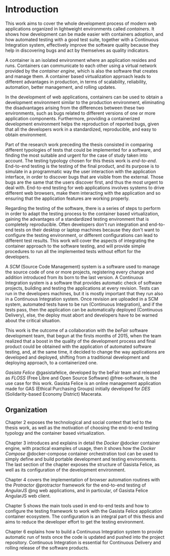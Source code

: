 # Introduction

This work aims to cover the whole development process of modern web applications
organized in lightweight environments called *containers*. It shows how
development can be made easier with containers adoption, and how automated
testing with a good test suite, together with a Continuous Integration system,
effectively improve the software quality because they help in discovering bugs
and act by themselves as quality indicators.

A container is an isolated environment where an application resides and runs.
Containers can communicate to each other using a virtual network provided by the
*container engine*, which is also the software that creates and manage them. A
container based virtualization approach leads to different advantages in
production, in terms of scalability, reliability, automation, better management,
and rolling updates.

In the development of web applications, containers can be used to obtain a
development environment similar to the production environment, eliminating the
disadvantages arising from the differences between these two environments, such
as bugs related to different versions of one or more application components.
Furthermore, providing a containerized development environment helps the
reproduction of reported bugs, given that all the developers work in a
standardized, reproducible, and easy to obtain environment.

Part of the research work preceding the thesis consisted in comparing different
typologies of tests that could be implemented for a software, and finding the
most suitable and urgent for the case of study taken into account. The testing
typology chosen for this thesis work is *end-to-end*. End-to-end testing is the
testing of the final product, and its purpose is to simulate in a programmatic
way the user interaction with the application interface, in order to discover
bugs that are visible from the external. Those bugs are the same that the users
discover first, and thus the most urgent to deal with. End-to-end testing for
web applications involves systems to drive different web browsers, make them
interacting with the application and so ensuring that the application features
are working properly.

Regarding the testing of the software, there is a series of steps to perform in
order to adapt the testing process to the container based virtualization,
gaining the advantages of a standardized testing environment that is completely
reproducible. Often developers don't run integration and end-to-end tests on
their desktop or laptop machines because they don't want to configure the
testing environment, or different configurations can lead to different test
results. This work will cover the aspects of integrating the container approach
to the software testing, and will provide simple procedures to run all the
implemented tests without effort for the developers.

A *SCM* (Source Code Management) system is a software used to manage the source
code of one or more projects, registering every change and addition introduced
from its born to the last version. A Continuous Integration system is a software
that provides automatic check of software projects, building and testing the
applications at every revision. Tests can run in the developers machines, but it
is mostly important that they run also in a Continuous Integration system. Once
revision are uploaded in a SCM system, automated tests have to be run
(Continuous Integration), and if the tests pass, then the application can be
automatically deployed (Continuous Delivery), else, the deploy must abort and
developers have to be warned about the critical situation.

This work is the outcome of a collaboration with the *beFair* software development
team, that begun at the firsts months of 2015, when the team realized that
a boost in the quality of the development process and final product could be
obtained with the application of automated software testing, and, at the same
time, it decided to change the way applications are developed and deployed,
shifting from a traditional development and deploying approach, to a
containerized one.

*Gasista Felice* @gasistafelice, developed by the beFair team and released as
*FLOSS* (Free Libre and Open Source Software) @free-software, is the use case
for this work. Gasista Felice is an online management application made for GAS
(Ethical Purchasing Groups) initially developed for *DES* (Solidarity-based
Economy District) Macerata.

## Organization

Chapter 2 exposes the technological and social context that led to the thesis
work, as well as the motivation of choosing the end-to-end testing typology and
the container based virtualization.

Chapter 3 introduces and explains in detail the *Docker* @docker container engine,
with practical examples of usage, then it shows how the *Docker Compose*
@docker-compose container orchestration tool can be used to simply define
and build portable development and testing environments. The last section of the
chapter exposes the structure of Gasista Felice, as well as its configuration of
the development environment.

Chapter 4 covers the implementation of browser automation routines with the
*Protractor* @protractor framework for the end-to-end testing of *AngularJS* @ng
web applications, and in particular, of Gasista Felice AngularJS web client.

Chapter 5 shows the main tools used in end-to-end tests and how to configure the
testing framework to work with the Gasista Felice application container
ecosystem. The configuration is an integral part of this thesis and aims to
reduce the developer effort to get the testing environment.

Chapter 6 explains how to build a Continuous Integration system to provide
automatic run of tests once the code is updated and pushed into the project
repository. Continuous Integration is essential for Continuous Delivery and
rolling release of the software products.
